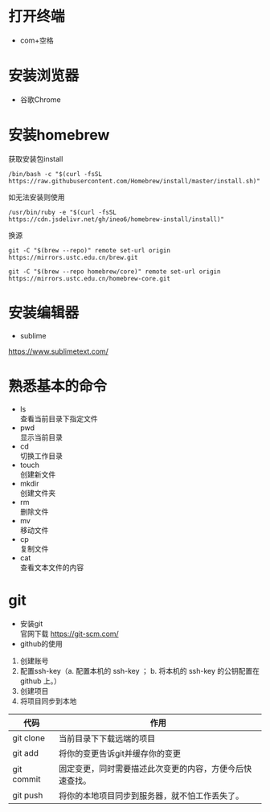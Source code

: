 # 打开终端
- com+空格
# 安装浏览器
- 谷歌Chrome
# 安装homebrew
获取安装包install

```
/bin/bash -c "$(curl -fsSL https://raw.githubusercontent.com/Homebrew/install/master/install.sh)"
```
如无法安装则使用
```
/usr/bin/ruby -e "$(curl -fsSL https://cdn.jsdelivr.net/gh/ineo6/homebrew-install/install)"
```
换源

```
git -C "$(brew --repo)" remote set-url origin https://mirrors.ustc.edu.cn/brew.git

git -C "$(brew --repo homebrew/core)" remote set-url origin https://mirrors.ustc.edu.cn/homebrew-core.git

```


# 安装编辑器
- sublime

https://www.sublimetext.com/

# 熟悉基本的命令
- ls<br>查看当前目录下指定文件
- pwd<br>显示当前目录
- cd<br>切换工作目录
- touch<br>创建新文件
- mkdir<br>创建文件夹
- rm<br>删除文件
- mv<br>移动文件
- cp<br>复制文件
- cat<br>查看文本文件的内容

# git
- 安装git
<br>官网下载
https://git-scm.com/
- github的使用
1. 创建账号
2. 配置ssh-key（a. 配置本机的 ssh-key ； b. 将本机的 ssh-key 的公钥配置在 github 上。）
3. 创建项目
4. 将项目同步到本地

代码 | 作用
---|---
git clone | 当前目录下下载远端的项目
git add | 将你的变更告诉git并缓存你的变更
git commit | 固定变更，同时需要描述此次变更的内容，方便今后快速查找。
git push | 将你的本地项目同步到服务器，就不怕工作丢失了。




